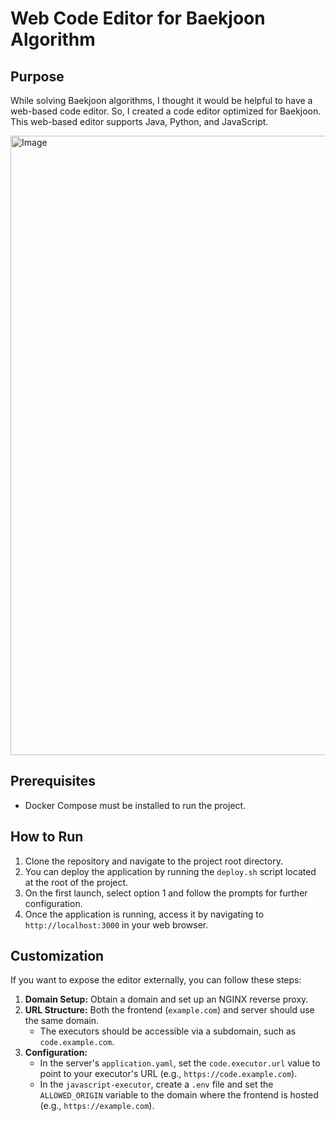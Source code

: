 # Web Code Editor for Baekjoon Algorithm

## Purpose

While solving Baekjoon algorithms, I thought it would be helpful to have a web-based code editor. So, I created a code editor optimized for Baekjoon. This web-based editor supports Java, Python, and JavaScript.

<img width="991" alt="Image" src="https://github.com/user-attachments/assets/47291ddb-01ec-466d-ac15-1615fc689546" />

## Prerequisites

- Docker Compose must be installed to run the project.

## How to Run

1. Clone the repository and navigate to the project root directory.
2. You can deploy the application by running the `deploy.sh` script located at the root of the project.
3. On the first launch, select option 1 and follow the prompts for further configuration.
4. Once the application is running, access it by navigating to `http://localhost:3000` in your web browser.

## Customization

If you want to expose the editor externally, you can follow these steps:

1. **Domain Setup:** Obtain a domain and set up an NGINX reverse proxy.
2. **URL Structure:** Both the frontend (`example.com`) and server should use the same domain.
   - The executors should be accessible via a subdomain, such as `code.example.com`.
3. **Configuration:** 
   - In the server's `application.yaml`, set the `code.executor.url` value to point to your executor's URL (e.g., `https://code.example.com`).
   - In the `javascript-executor`, create a `.env` file and set the `ALLOWED_ORIGIN` variable to the domain where the frontend is hosted (e.g., `https://example.com`).

